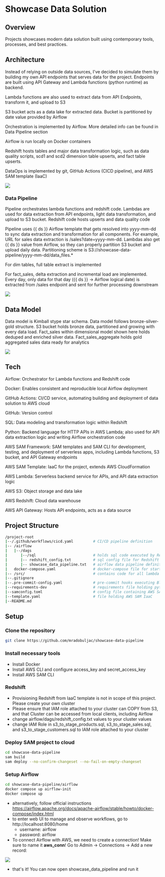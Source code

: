 # Showcase Data Solution

## Overview

Projects showcases modern data solution built using contemporary tools, processes, and best practices.

## Architecture

Instead of relying on outside data sources, I've decided to simulate them by building my own API endpoints that serves data for the project. Endpoints are built using API Gateway and Lambda functions (python runtime) as backend.

Lambda functions are also used to extract data from API Endpoints, transform it, and upload to S3

S3 bucket acts as a data lake for extracted data. Bucket is partitioned by date value provided by Airflow

Orchestration is implemented by Airflow. More detailed info can be found in Data Pipeline section

Airflow is run locally on Docker containers

Redshift hosts tables and major data transformation logic, such as data quality scripts, scd1 and scd2 dimension table upserts, and fact table upserts.

DataOps is implemented by git, GitHub Actions (CICD pipeline), and AWS SAM template (IaaC)


<img src="images/architecture.png">


### Data Pipeline

Pipeline orchestrates lambda functions and redshift code. Lambdas are used for data extraction from API endpoints, light data transformation, and upload to S3 bucket. Redshift code hosts upserts and data quality code

Pipeline uses {{ ds }} Airflow template that gets resolved into yyyy-mm-dd to sync data extraction and transformation for all components. 
For example, URL for sales data extraction is /sales?date=yyyy-mm-dd.
Lambdas also get {{ ds }} value from Airflow, so they can properly partition S3 bucket and upload daily data. Partitioning scheme is S3://showcase-data-pipeline/yyyy-mm-dd/data_files.*

For dim tables, full table extract is implemented

For fact_sales, delta extraction and incremental load are implemented. Every day, only data for that day ({{ ds }} -> Airflow logical date) is extracted from /sales endpoint and sent for further processing downstream



<img src="images/airflow_dag.png">

## Data Model

Data model is Kimball stype star schema. 
Data model follows bronze-silver-gold structure. S3 bucket holds bronze data, partitioned and growing with every data load. Fact_sales within dimensional model shown here holds deduped and enriched silver data. Fact_sales_aggregate holds gold aggregated sales data ready for analytics 

<img src="images/data_model.png">



## Tech

Airflow: Orchestrator for Lambda functions and Redshift code 

Docker: Enables consistent and reproducible local Airflow deployment

GitHub Actions: CI/CD service, automating building and deployment of data solution to AWS cloud

GitHub: Version control

SQL: Data modeling and transformation logic within Redshift 

Python: Backend language for HTTP APIs in AWS Lambda; also used for API data extraction logic and writing Airflow orchestration code

AWS SAM Framework: SAM templates and SAM CLI for development, testing, and deployment of serverless apps, including Lambda functions, S3 bucket, and API Gateway endpoints

AWS SAM Template: IaaC for the project, extends AWS CloudFormation

AWS Lambda: Serverless backend service for APIs, and API data extraction logic

AWS S3: Object storage and data lake 

AWS Redshift: Cloud data warehouse 

AWS API Gateway: Hosts API endpoints, acts as a data source

## Project Structure

```bash
/project-root
|--/.github/workflows/cicd.yaml         # CI/CD pipeline definition
|-- /airflow
|   |--/dags
|      |--/sql                          # holds sql code executed by Redshift
|      |-- redshift_config.txt          # sql config file for Redshift connection in Airflow
|      |-- showcase_data_pipeline.txt   # airflow data pipeline definition
|   docker-compose.yaml                 # docker-compose file for starting up Airflow containers locally
|-- /src/                               # contains code for all lambda functions, along with requirements files are all other necessary files
|--.gitignore
|--.pre-commit-config.yaml              # pre-commit hooks executing Black code formatter before each commit
|--requirements-dev                     # requirements file holding python dependencies used during development
|--samconfig.toml                       # config file containing AWS SAM framework configuration
|--template.yaml                        # file holding AWS SAM IaaC 
|--README.md
```

## Setup

### Clone the repository
```bash
git clone https://github.com/mradobuljac/showcase-data-pipeline
```

### Install necessary tools
- Install Docker
- Install AWS CLI and configure access_key and secret_access_key
- Install AWS SAM CLI

### Redshift 
- Provisioning Redshift from IaaC template is not in scope of this project. Please create your own cluster
- Please ensure that IAM role attached to your cluster can COPY from S3, and that Cluster can be accessed from local clients, including Airflow
- change airflow/dags/redshift_config.txt values to your cluster values
- change IAM Role in s3_to_stage_products.sql, s3_to_stage_sales.sql, and s3_to_stage_customers.sql to IAM role attached to your cluster

### Deploy SAM project to cloud
```bash
cd showcase-data-pipeline
sam build 
sam deploy --no-confirm-changeset --no-fail-on-empty-changeset
```


### Setup Airflow
```bash
cd showcase-data-pipeline/airflow
docker compose up airflow-init
docker compose up
```
- alternatively, follow official instructions https://airflow.apache.org/docs/apache-airflow/stable/howto/docker-compose/index.html
- to enter web UI to manage and observe workflows, go to http://localhost:8080/home
  - username: airflow
  - password: airflow 
- To connect Airflow with AWS, we need to create a connection! Make sure to name it **aws_conn**! Go to Admin -> Connections -> Add a new record: 

 <img src="images/airflow_aws_conn.png">

- that's it! You can now open showcase_data_pipeline and run it


